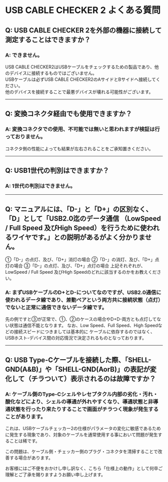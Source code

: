 # USB CABLE CHECKER 2 よくある質問

## Q: USB CABLE CHECKER 2を外部の機器に接続して測定することはできますか？

### A: できません。
USB CABLE CHECKER2はUSBケーブルをチェックするための製品であり、他のデバイスに接続するものではございません。  
USBケーブルは必ずUSB CABLE CHECKER2のAサイドとBサイドへ接続してください。  
他のデバイスを接続することで最悪デバイスが壊れる可能性がございます。  

----

## Q: 変換コネクタ経由でも使用できますか？

### A: 変換コネクタでの使用、不可能では無いと思われますが検証は行っておりません。
コネクタ側の性能によっても結果が左右されることをご承知置きください。

----

## Q: USB1世代の判別はできますか？

### A: 1世代の判別はできません。

----

## Q: マニュアルには、「D-」と「D+」の区別なく、「D」として「USB2.0迄のデータ通信 （LowSpeed / Full Speed 及びHigh Speed）を行うために使われるワイヤです。」との説明があるがよく分かりません。
①「D-」の点灯、及び、「D+」消灯の場合
②「D-」の消灯、及び、「D+」点灯の場合
③「D-」の点灯、及び、「D+」点灯の場合
上記それぞれが、LowSpeed / Full Speed 及びHigh Speedのどれに該当するのかをお教えください。

### A: まずUSBケーブルのD+とD-についてなのですが、USB2.0通信に使われるデータ線であり、差動ペアという両方共に接続状態（点灯）でないと正常に通信できないデータ線です。
先の例ですと③が正常で、①、②のケースの場合やD+D-両方とも点灯してない状態は通信不能となります。
なお、Low Speed、Full Speed、High Speedなどの接続スピードにつきましては基本的に
ケーブルに依存するのではなく、USBホスト-デバイス間の対応情況で決定されるものとなっております。


----

## Q: USB Type-Cケーブルを接続した際、「SHELL-GND(A&B)」や「SHELL-GND(AorB)」の表記が変化して（チラついて）表示されるのは故障ですか？

### A: ケーブル側のType-Cシェルやレセプタクル内部の劣化・汚れ・酸化などにより、シェルの導通が外れやすくなり、導通状態と非導通状態を行ったり来たりすることで画面がチラつく現象が発生することがあります。

これは、USBケーブルチェッカー2の仕様がパラメータの変化に敏感であるために発生する現象であり、対象のケーブルを通常使用する事において問題が発生することは稀です。

この問題は、ケーブル側・チェッカー側のプラグ・コネクタを清掃することで改善する場合があります。

お客様にはご不便をおかけし申し訳なく、こちら「仕様上の動作」として何卒ご理解とご了承を賜りますようお願い申し上げます。
